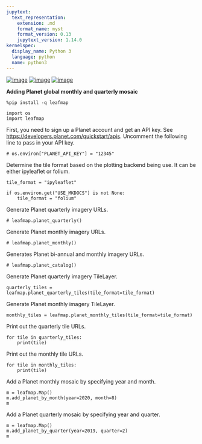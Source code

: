 ```yaml
---
jupytext:
  text_representation:
    extension: .md
    format_name: myst
    format_version: 0.13
    jupytext_version: 1.14.0
kernelspec:
  display_name: Python 3
  language: python
  name: python3
---
```


[![image](https://jupyterlite.rtfd.io/en/latest/_static/badge.svg)](https://demo.leafmap.org/lab/index.html?path=notebooks/20_planet_imagery.ipynb)
[![image](https://colab.research.google.com/assets/colab-badge.svg)](https://githubtocolab.com/giswqs/leafmap/blob/master/examples/notebooks/20_planet_imagery.ipynb)
[![image](https://mybinder.org/badge_logo.svg)](https://gishub.org/leafmap-binder)

**Adding Planet global monthly and quarterly mosaic**


```{code-cell} ipython3
%pip install -q leafmap
```

```{code-cell} ipython3
import os
import leafmap
```

First, you need to sign up a Planet account and get an API key. See https://developers.planet.com/quickstart/apis.
Uncomment the following line to pass in your API key.

```{code-cell} ipython3
# os.environ["PLANET_API_KEY"] = "12345"
```

Determine the tile format based on the plotting backend being use. It can be either ipyleaflet or folium.

```{code-cell} ipython3
tile_format = "ipyleaflet"

if os.environ.get("USE_MKDOCS") is not None:
    tile_format = "folium"
```

Generate Planet quarterly imagery URLs.

```{code-cell} ipython3
# leafmap.planet_quarterly()
```

Generate Planet monthly imagery URLs.

```{code-cell} ipython3
# leafmap.planet_monthly()
```

Generates Planet bi-annual and monthly imagery URLs.

```{code-cell} ipython3
# leafmap.planet_catalog()
```

Generate Planet quarterly imagery TileLayer.

```{code-cell} ipython3
quarterly_tiles = leafmap.planet_quarterly_tiles(tile_format=tile_format)
```

Generate Planet monthly imagery TileLayer.

```{code-cell} ipython3
monthly_tiles = leafmap.planet_monthly_tiles(tile_format=tile_format)
```

Print out the quarterly tile URLs.

```{code-cell} ipython3
for tile in quarterly_tiles:
    print(tile)
```

Print out the monthly tile URLs.

```{code-cell} ipython3
for tile in monthly_tiles:
    print(tile)
```

Add a Planet monthly mosaic by specifying year and month.

```{code-cell} ipython3
m = leafmap.Map()
m.add_planet_by_month(year=2020, month=8)
m
```

Add a Planet quarterly mosaic by specifying year and quarter.

```{code-cell} ipython3
m = leafmap.Map()
m.add_planet_by_quarter(year=2019, quarter=2)
m
```
